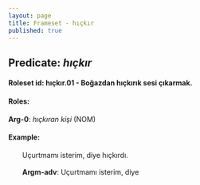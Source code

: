 ```yaml
---
layout: page
title: Frameset - hıçkır
published: true
---
```

<h2>Predicate: <i>hıçkır</i></h2>
<h4>Roleset id: hıçkır.01 - Boğazdan hıçkırık sesi çıkarmak.<br>
<h4>Roles:</h4>
<b>Arg-0</b>: <i>hıçkıran kişi</i>  (NOM) <br>
<h4>Example:</h4>
&emsp;&emsp;Uçurtmamı isterim, diye hıçkırdı.<br><br>
&emsp;&emsp;<b>Argm-adv</b>:  Uçurtmamı isterim, diye<br>

